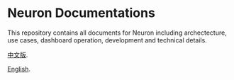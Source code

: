 # Neuron Documentations
This repository contains all documents for Neuron including archectecture, use cases, dashboard operation, development and technical details.

[中文版](./zh_CN/README.md).

[English](./en_US/README.md).

